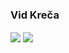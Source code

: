 ### Vid Kreča

<img align="center" src="https://github-readme-stats.vercel.app/api/top-langs/?username=VidKreca&layout=compact&theme=dark" />

<img align="center" src="https://github-readme-stats.vercel.app/api/pin/?username=vidkreca&repo=quicksorts&theme=dark" />
